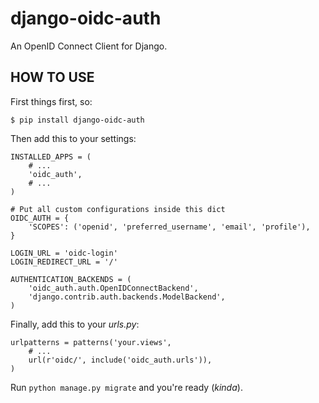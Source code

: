 django-oidc-auth
================

An OpenID Connect Client for Django.


HOW TO USE
----------

First things first, so:

    $ pip install django-oidc-auth

Then add this to your settings:

    INSTALLED_APPS = (
        # ...
        'oidc_auth',
        # ...
    )

    # Put all custom configurations inside this dict
    OIDC_AUTH = {
        'SCOPES': ('openid', 'preferred_username', 'email', 'profile'),
    }

    LOGIN_URL = 'oidc-login'
    LOGIN_REDIRECT_URL = '/'

    AUTHENTICATION_BACKENDS = (
        'oidc_auth.auth.OpenIDConnectBackend',
        'django.contrib.auth.backends.ModelBackend',
    )

Finally, add this to your *urls.py*:

    urlpatterns = patterns('your.views',
        # ...
        url(r'oidc/', include('oidc_auth.urls')),
    )

Run `python manage.py migrate` and you're ready (*kinda*).

<!--
#TODO
#----
#
#Primeiro, faz o discovery e obtem todos os dados do sistema.
#
#Grava os endpoints.
#
#Segundo, faz o register e então inicia o trabalho de autenticação
-->
